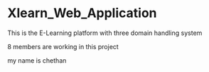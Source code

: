 # Xlearn_Web_Application

This is the E-Learning platform with three domain handling system

8 members are working in this project

my name is chethan
